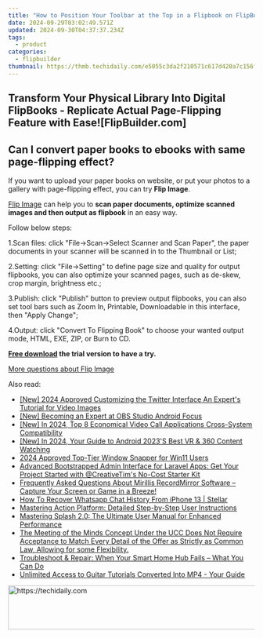 ```yaml
---
title: "How to Position Your Toolbar at the Top in a Flipbook on FlipBuilder: A User Guide"
date: 2024-09-29T03:02:49.571Z
updated: 2024-09-30T04:37:37.234Z
tags:
  - product
categories:
  - flipbuilder
thumbnail: https://thmb.techidaily.com/e5055c3da2f210571c617d420a7c156f394da05b547450d519d5355d85d7de7a.jpg
---
```


## Transform Your Physical Library Into Digital FlipBooks - Replicate Actual Page-Flipping Feature with Ease![FlipBuilder.com]

## Can I convert paper books to ebooks with same page-flipping effect?

If you want to upload your paper books on website, or put your photos to a gallery with page-flipping effect, you can try **Flip Image**. 

[Flip Image](https://tools.techidaily.com/flipbuilder/products/) can help you to **scan paper documents, optimize scanned images and then output as flipbook** in an easy way.

Follow below steps:

1.Scan files: click "File->Scan->Select Scanner and Scan Paper", the paper documents in your scanner will be scanned in to the Thumbnail or List;

2.Setting: click "File->Setting" to define page size and quality for output flipbooks, you can also optimize your scanned pages, such as de-skew, crop margin, brightness etc.;

3.Publish: click "Publish" button to preview output flipbooks, you can also set tool bars such as Zoom In, Printable, Downloadable in this interface, then "Apply Change";

4.Output: click "Convert To Flipping Book" to choose your wanted output mode, HTML, EXE, ZIP, or Burn to CD.

**[Free download](https://tools.techidaily.com/flipbuilder/products/) the trial version to have a try.** 

[More questions about Flip Image](https://tools.techidaily.com/flipbuilder/products/)

<ins class="adsbygoogle"
     style="display:block"
     data-ad-format="autorelaxed"
     data-ad-client="ca-pub-7571918770474297"
     data-ad-slot="1223367746"></ins>

<ins class="adsbygoogle"
     style="display:block"
     data-ad-client="ca-pub-7571918770474297"
     data-ad-slot="8358498916"
     data-ad-format="auto"
     data-full-width-responsive="true"></ins>

<span class="atpl-alsoreadstyle">Also read:</span>
<div><ul>
<li><a href="https://twitter-clips.techidaily.com/new-2024-approved-customizing-the-twitter-interface-an-experts-tutorial-for-video-images/"><u>[New] 2024 Approved Customizing the Twitter Interface An Expert's Tutorial for Video Images</u></a></li>
<li><a href="https://digital-screen-recording.techidaily.com/new-becoming-an-expert-at-obs-studio-android-focus/"><u>[New] Becoming an Expert at OBS Studio Android Focus</u></a></li>
<li><a href="https://screen-sharing-recording.techidaily.com/new-in-2024-top-8-economical-video-call-applications-cross-system-compatibility/"><u>[New] In 2024, Top 8 Economical Video Call Applications Cross-System Compatibility</u></a></li>
<li><a href="https://article-posts.techidaily.com/new-in-2024-your-guide-to-android-2023s-best-vr-and-360-content-watching/"><u>[New] In 2024, Your Guide to Android 2023'S Best VR & 360 Content Watching</u></a></li>
<li><a href="https://desktop-recording.techidaily.com/2024-approved-top-tier-window-snapper-for-win11-users/"><u>2024 Approved Top-Tier Window Snapper for Win11 Users</u></a></li>
<li><a href="https://discover-exceptional.techidaily.com/advanced-bootstrapped-admin-interface-for-laravel-apps-get-your-project-started-with-creativetims-no-cost-starter-kit/"><u>Advanced Bootstrapped Admin Interface for Laravel Apps: Get Your Project Started with @CreativeTim's No-Cost Starter Kit</u></a></li>
<li><a href="https://discover-exceptional.techidaily.com/frequently-asked-questions-about-mirillis-recordmirror-software-capture-your-screen-or-game-in-a-breeze/"><u>Frequently Asked Questions About Mirillis RecordMirror Software – Capture Your Screen or Game in a Breeze!</u></a></li>
<li><a href="https://blog-min.techidaily.com/how-to-recover-whatsapp-chat-history-from-iphone-13-stellar-by-stellar-data-recovery-ios-iphone-data-recovery/"><u>How To Recover Whatsapp Chat History From iPhone 13 | Stellar</u></a></li>
<li><a href="https://discover-exceptional.techidaily.com/mastering-action-platform-detailed-step-by-step-user-instructions/"><u>Mastering Action Platform: Detailed Step-by-Step User Instructions</u></a></li>
<li><a href="https://discover-exceptional.techidaily.com/mastering-splash-20-the-ultimate-user-manual-for-enhanced-performance/"><u>Mastering Splash 2.0: The Ultimate User Manual for Enhanced Performance</u></a></li>
<li><a href="https://discover-exceptional.techidaily.com/the-meeting-of-the-minds-concept-under-the-ucc-does-not-require-acceptance-to-match-every-detail-of-the-offer-as-strictly-as-common-law-allowing-for-some-fl12/"><u>The Meeting of the Minds Concept Under the UCC Does Not Require Acceptance to Match Every Detail of the Offer as Strictly as Common Law, Allowing for some Flexibility.</u></a></li>
<li><a href="https://win-howtos.techidaily.com/troubleshoot-and-repair-when-your-smart-home-hub-fails-what-you-can-do/"><u>Troubleshoot & Repair: When Your Smart Home Hub Fails – What You Can Do</u></a></li>
<li><a href="https://discover-exceptional.techidaily.com/unlimited-access-to-guitar-tutorials-converted-into-mp4-your-guide/"><u>Unlimited Access to Guitar Tutorials Converted Into MP4 - Your Guide</u></a></li>
</ul></div>

<!-- affiliate ads begin -->
<a href="https://appsumo.8odi.net/c/5597632/2068433/7443" target="_top" id="2068433">
  <img src="//a.impactradius-go.com/display-ad/7443-2068433" border="0" alt="https://techidaily.com" width="728" height="90"/>
</a>
<img height="0" width="0" src="https://appsumo.8odi.net/i/5597632/2068433/7443" style="position:absolute;visibility:hidden;" border="0" />
<!-- affiliate ads end -->

